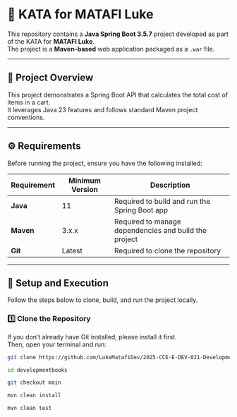 # 📘 KATA for MATAFI Luke

This repository contains a **Java Spring Boot 3.5.7** project developed as part of the KATA for **MATAFI Luke**.  
The project is a **Maven-based** web application packaged as a `.war` file.

---

## 🧰 Project Overview

This project demonstrates a Spring Boot API that calculates the total cost of items in a cart.  
It leverages Java 23 features and follows standard Maven project conventions.

---

## ⚙️ Requirements

Before running the project, ensure you have the following installed:

| Requirement | Minimum Version | Description |
|--------------|-----------------|--------------|
| **Java** | 11              | Required to build and run the Spring Boot app |
| **Maven** | 3.x.x           | Required to manage dependencies and build the project |
| **Git** | Latest          | Required to clone the repository |

---

## 🚀 Setup and Execution

Follow the steps below to clone, build, and run the project locally.

### 1️⃣ Clone the Repository

If you don’t already have Git installed, please install it first.  
Then, open your terminal and run:

```bash
git clone https://github.com/LukeMatafiDev/2025-CCE-E-DEV-021-DevelopmentBooks.git

cd developmentbooks 

git checkout main

mvn clean install

mvn clean test






